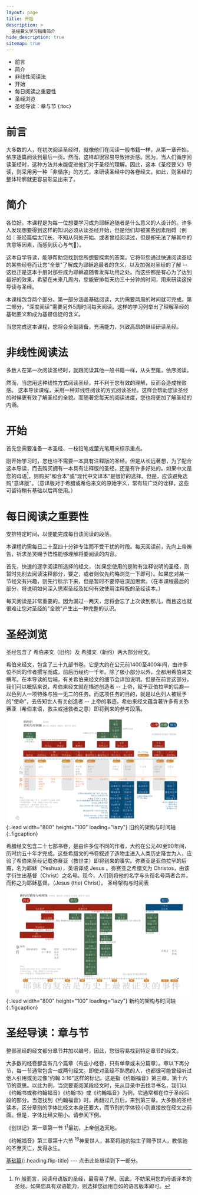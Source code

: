 ```yaml
---
layout: page
title: 开始
description: >
  圣经要义学习指南简介
hide_description: true
sitemap: true
---
```

* 前言
* 简介
* 非线性阅读法
* 开始
* 每日阅读之重要性
* 圣经浏览
* 圣经导读：章与节
{:toc}

# 前言
大多数的人，在初次阅读圣经时，就像他们在阅读一般书籍一样，从第一章开始，依序逐篇阅读到最后一页。然而，这样却很容易导致挫折感。因为，当人们循序阅读圣经时，这种方法并未能促进他们对于圣经的理解。因此，这本《圣经要义》导读，则采用另一种「非循序」的方式，来研读圣经中的各卷经文。如此，则圣经的整体轮廓就更容易彰显出来了。

# 简介
各位好。本课程是为每一位想要学习成为耶稣追随者是什么意义的人设计的。许多人发现想要得到这样的知识必须从读圣经开始，但是他们却被某些因素阻碍（例如：圣经篇幅太冗长、不知从何处开始、或者曾经阅读过，但是却无法了解其中的含意等因素，而感到灰心与气𫗪）。

<span class="bbsg_highlight">这本自学导读，</span>能够帮助您找到您所想要探索的答案。它将带您通过快速阅读圣经的某些经卷而让您<span class="bbsg_highlight">"全景"</span>了解成为耶稣追最者的含义，以及加强对圣经的了解 -- 这也正是这本手册对那些成为耶稣追随者发挥功用之处。而这些都是有心为了达到最好的效果，希望在未来几周内，您能安排每天约<span class="bbsg_highlight">三十分钟</span>的时间，用来研读这份导读与圣经。

本课程包含<span class="bbsg_highlight">两个部分</span>。第一部分涵盖基础阅读，大约需要两周的时间就可完成。第二部分，"深度阅读"需要另外5周时间每天阅读。这样的学习列举出了理解圣经的基础要义和成为基督信徒的含义。

当您完成这本课程，<span class="bbsg_highlight">您将会全副装备，充满能力，兴致高昂的</span>继续研读圣经。

# 非线性阅读法
多数人在第一次阅读圣经时，就跟阅读其他一般书籍一样，从头至尾，依序阅读。

然而，当您用这种线性方式阅读圣经，并不利于您有效的理解，反而会造成挫败感。 <span class="bbsg_highlight">这本导读课程，采用一种非线性阅读的方式阅读圣经。</span>这样会帮助您读圣经的时候更有效了解圣经的全貌。而随著您每天的阅读进度，您也将更加了解圣经的内涵。

# 开始
首先您需要准备一本圣经、一枝铅笔或萤光笔用来标示重点。

刚开始学习时，您也许不需要一本具有注释版的圣经。但是从长远著想，为了配合这本导读，而去购买拥有一本具有注释版的圣经，还是有许多好处的。如果中文是您的母语[^1]，则购买"和合本"或"现代中文译本"是很好的选择。但是，应该避免选购"意译版"。（意译版对于希腊或希伯来文的原始字义，常有较广泛的诠释，这些可留待稍有基础以后再使用。）  

[^1]: fn 般而言，阅读母语版的圣经，最容易了解。因此，不妨采用您的母语译本的圣经。如果您具有双语能力，则选择您运用自如的语言版本即可。

# 每日阅读之重要性
<span class="bbsg_highlight">安排特定时间</span>，以便能完成每日该阅读的段落。

本课程约需每日<span class="bbsg_highlight">二十至四十分钟专注而不受干扰的时段</span>。每天阅读前，先向上帝祷告，祈求圣灵赐予悟性能够理解将要阅读的内容。

首先，<span class="bbsg_highlight">快速的逐字阅读所选择的经文</span>，（如果您使用的是附有注释说明的圣经，则暂时先别去阅读注释部分，要之，或者则仅先约略浏览一下即可）。如果您对某一节经文有兴趣，则先行标示下来，但是暂时不要停驻深加思索。（在本课程最后的部分，将说明如何深入思索圣经及如何有效使用注释版的圣经读本。）

<span class="bbsg_highlight">每天阅读是非常重要的。</span>因为漏过一两天，您将会忘了上次读到那儿，而且这也就很难让您对圣经的"全貌"产生出一种完整的认识。

# 圣经浏览
圣经包含了 <span class="bbsg_highlight">希伯来文</span>（旧约）及 <span class="bbsg_highlight">希腊文</span>（新约）两大部分经文。

希伯来经文，包含了<span class="bbsg_highlight">三十九部书卷</span>。它是大约在公元前1400至400年间，由许多位不同的作者撰写而成，前后历经约一千年。除了极小部分以外，全都用希伯来文撰写。在本导读的后端，有关希伯来经文的细节会详加说明。但是在前言这部分，我们可以概括来说，希伯来经文就在描述创造者 -- <span class="bbsg_highlight">上帝</span>，赋予亚伯拉罕的后裔<span class="bbsg_highlight">—以色列人</span>一项特殊与独一无二的任务。而这项任务的目的，就是以色列人被赋予的"使命"，去告知世人有关创造者 -- 上帝的事迹。希伯来经文蕴含著许多有关弥赛亚（希伯来语，救主或拯救者之意）即将到来的参考段落。

![Full-width image](../assets/img/projects/bstotsimplified.png){:.lead width="800" height="100" loading="lazy"}
旧约的架构与时间轴
{:.figcaption}

希腊经文包含二十七部书卷，是由许多位不同的作者，大约在公元40至90年间，历时约五十年才完成。这些希腊文的书卷叙述了造物主进入人类历史降世为人，应验了希伯来圣经记载弥赛亚（救世主）即将到来的事实。弥赛亚是亚伯拉罕的后裔，名为耶稣（Yeshua），英语译成 Jesus 。弥赛亚之希腊文为 Christos，由该字衍生出基督（Christ）之名号。现今，人们则将他的名字与头衔名号两者合并，而称之为耶稣基督。（Jesus (the) Christ）。
圣经架构与时间表

![Full-width image](../assets/img/projects/bstntsimplified.png){:.lead width="800" height="100" loading="lazy"}
新约的架构与时间轴
{:.figcaption}

# 圣经导读：章与节
整部圣经的经文都分章节并加以编号，因此，您很容易找到特定章节的经文。

大多数的经卷都含有几个篇章（有些小经卷，只有单章或未分篇章）。章以下再分节，每一节通常包含一或两句经文。即使对圣经不熟悉的人，也都很可能曾经听过他人引用或见过像<span class="bbsg_highlight">"约翰 3:16"</span>这样的标记。这是指《约翰福音》第三章，第十六节的意思。以此为例，当您要查阅某段经文时，先从目录中去找寻书名，我们以《约翰书或称约翰福音》《约翰书》或《约翰福音》为例，它通常都在位于圣经后段的部分。当您找到《约翰福音》时，再翻过几页后，来到第三章。大多数的圣经读本，区分章别的字体比经文本身还要大，而节别的字体较小则直接放在经文之前面。但是，字体比经文稍小。<span class="bbsg_highlight">请参阅下例。</span>

<span class="bbsg_highlight">《创世记》第一章第一节</span>
1<sup>1</sup>最初，上帝创造天地。

<span class="bbsg_highlight">《约翰福音》第三章第十六节</span>
<sup>16</sup>神爱世人，甚至将祂的独生子赐予世人，教信祂的不至灭亡，反得永生。

[基础篇](基础篇.md){:.heading.flip-title} --- 点击此处继续到下一部分。